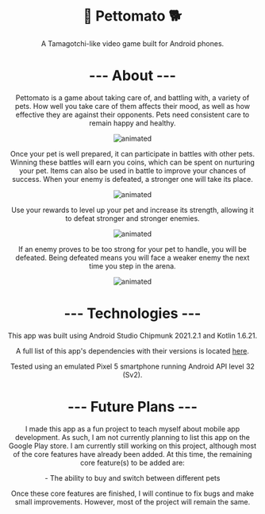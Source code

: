 <h1 align ="center"> 🐺 Pettomato 🐕 </h1>
<p align="center">
A Tamagotchi-like video game built for Android phones.
</p>

<h1 align ="center"> --- About --- </h1>
<p align="center">
Pettomato is a game about taking care of, and battling with, a variety of pets. How well you take care of
them affects their mood, as well as how effective they are against their opponents. Pets need consistent care
to remain happy and healthy.
</p>

<p align="center">
<img src="https://media.giphy.com/media/MPC2WyGA1a9cvTGNV9/giphy.gif" alt="animated" />
</p>

<p align="center">
Once your pet is well prepared, it can participate in battles with other pets. Winning these battles
will earn you coins, which can be spent on nurturing your pet. Items can also be used in battle to 
improve your chances of success. When your enemy is defeated, a stronger one will take its place.
</p>

<p align="center">
<img src="https://media.giphy.com/media/psytRdczaA1R5XuLJZ/giphy.gif" alt="animated" />
</p>

<p align="center">
Use your rewards to level up your pet and increase its strength, allowing it to defeat stronger and stronger enemies.
</p>

<p align="center">
<img src="https://media.giphy.com/media/G7L2m6XONiSYmUd4wc/giphy.gif" alt="animated" />
</p>

<p align="center">
If an enemy proves to be too strong for your pet to handle, you will be defeated. Being defeated means 
you will face a weaker enemy the next time you step in the arena.
</p>

<p align="center">
<img src="https://media.giphy.com/media/0YyLjARLONMtFeMLxA/giphy.gif" alt="animated" />
</p>

<h1 align="center"> --- Technologies --- </h1>
<p align="center"> 
This app was built using Android Studio Chipmunk 2021.2.1 and Kotlin 1.6.21.
</p>
<p align="center"> 
A full list of this app's dependencies with their versions is located
<a href="https://github.com/JTucker2000/Pettomato/blob/master/app/build.gradle">here</a>.
</p>
<p align="center"> 
Tested using an emulated Pixel 5 smartphone running Android API level 32 (Sv2).
</p>

<h1 align="center"> --- Future Plans --- </h1>
<p align="center"> 
I made this app as a fun project to teach myself about mobile app development. As such, I am not currently
planning to list this app on the Google Play store. I am currently still working on this project, although
most of the core features have already been added. At this time, the remaining core feature(s) to be added are:
</p>
<p align="center"> 
- The ability to buy and switch between different pets
</p>
<p align="center"> 
Once these core features are finished, I will continue to fix bugs and make small improvements. However, most
of the project will remain the same.
</p>
